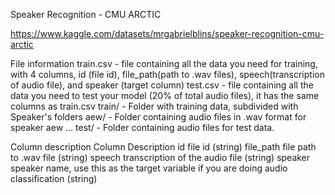 Speaker Recognition - CMU ARCTIC

https://www.kaggle.com/datasets/mrgabrielblins/speaker-recognition-cmu-arctic

File information
train.csv - file containing all the data you need for training, with 4 columns, id (file id), file_path(path to .wav files), speech(transcription of audio file), and speaker (target column)
test.csv - file containing all the data you need to test your model (20% of total audio files), it has the same columns as train.csv
train/ - Folder with training data, subdivided with Speaker's folders
aew/ - Folder containing audio files in .wav format for speaker aew
…
test/ - Folder containing audio files for test data.

Column description
Column	Description
id	file id (string)
file_path	file path to .wav file (string)
speech	transcription of the audio file (string)
speaker	speaker name, use this as the target variable if you are doing audio classification (string)

